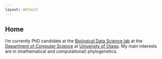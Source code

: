 ```yaml
---
layout: default
---
```


## Home
I’m currently PhD candidate at the [Biological Data Science lab](https://biods.org/) at the [Department of Computer Science](https://www.otago.ac.nz/computer-science/index.html) at [Univeristy of Otago](https://www.otago.ac.nz).
My main interests are in (mathematical and computational) phylogenetics.
